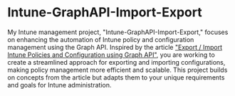 # Intune-GraphAPI-Import-Export
My Intune management project, "Intune-GraphAPI-Import-Export," focuses on enhancing the automation of Intune policy and configuration management using the Graph API. Inspired by the article ["Export / Import Intune Policies and Configuration using Graph API"](https://www.cloudsecuritea.com/2021/09/export-import-intune-policies-and-configuration-using-graph-ap/), you are working to create a streamlined approach for exporting and importing configurations, making policy management more efficient and scalable. This project builds on concepts from the article but adapts them to your unique requirements and goals for Intune administration.
